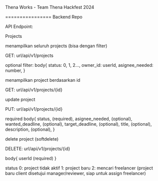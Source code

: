 Thena Works - Team Thena
Hackfest 2024

================
Backend Repo

API Endpoint:

Projects

menampilkan seluruh projects (bisa dengan filter)


GET: url/api/v1/projects


optional filter: body{
    status: 0, 1, 2..., 
    owner_id: userId, 
    asignee_needed: number,
}



menampilkan project berdasarkan id


GET: url/api/v1/projects/{id}

update project




PUT: url/api/v1/projects/{id}


required body{
    status, (required),
    asignee_needed, (optional),
    wanted_deadline, (optional),
    target_deadline, (optional),
    title, (optional),
    description, (optional),
}



delete project (softdelete)


DELETE: url/api/v1/projects/{id}


body{
   userId (required)
}

status
0: project tidak aktif
1: project baru
2: mencari freelancer (project baru client disetujui manager/reviewer, siap untuk assign freelancer)
